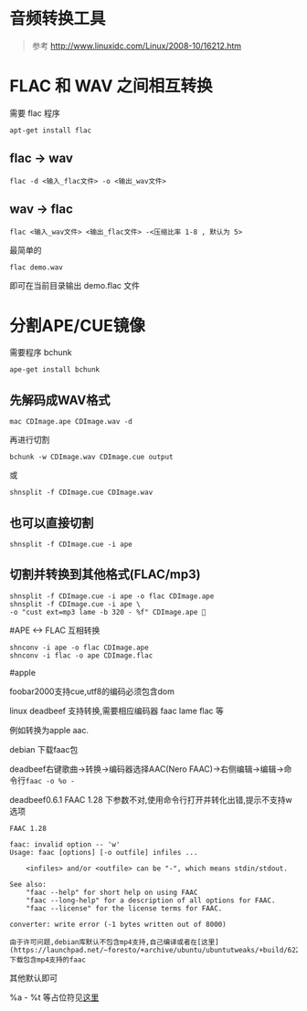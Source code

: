 # 音频转换工具 

> 参考 http://www.linuxidc.com/Linux/2008-10/16212.htm

# FLAC 和 WAV 之间相互转换
需要 flac 程序

    apt-get install flac

## flac -> wav

	flac -d <输入_flac文件> -o <输出_wav文件>

## wav -> flac 

	flac <输入_wav文件> <输出_flac文件> -<压缩比率 1-8 , 默认为 5>

最简单的

	flac demo.wav

即可在当前目录输出 demo.flac 文件

# 分割APE/CUE镜像 

需要程序 bchunk 

	ape-get install bchunk

##  先解码成WAV格式

	mac CDImage.ape CDImage.wav -d 

再进行切割

	bchunk -w CDImage.wav CDImage.cue output 

或 

	shnsplit -f CDImage.cue CDImage.wav

## 也可以直接切割

	shnsplit -f CDImage.cue -i ape 

## 切割并转换到其他格式(FLAC/mp3)

	shnsplit -f CDImage.cue -i ape -o flac CDImage.ape 
	shnsplit -f CDImage.cue -i ape \
	-o "cust ext=mp3 lame -b 320 - %f" CDImage.ape 

#APE <-> FLAC 互相转换

	shnconv -i ape -o flac CDImage.ape 
	shnconv -i flac -o ape CDImage.flac


#apple

foobar2000支持cue,utf8的编码必须包含dom

linux deadbeef 支持转换,需要相应编码器 faac lame flac 等

例如转换为apple aac.

debian 下载faac包

deadbeef右键歌曲->转换->编码器选择AAC(Nero FAAC)->右侧编辑->编辑->命令行`faac -o %o -`

deadbeef0.6.1 FAAC 1.28 下参数不对,使用命令行打开并转化出错,提示不支持w选项

```
FAAC 1.28

faac: invalid option -- 'w'
Usage: faac [options] [-o outfile] infiles ...

	<infiles> and/or <outfile> can be "-", which means stdin/stdout.

See also:
	"faac --help" for short help on using FAAC
	"faac --long-help" for a description of all options for FAAC.
	"faac --license" for the license terms for FAAC.

converter: write error (-1 bytes written out of 8000)

由于许可问题,debian库默认不包含mp4支持,自己编译或者在[这里](https://launchpad.net/~foresto/+archive/ubuntu/ubuntutweaks/+build/6222167)下载包含mp4支持的faac

```
其他默认即可

%a - %t 等占位符见[这里](https://github.com/Alexey-Yakovenko/deadbeef/blob/e4960feb27ed97a34ca6442ee1a917b568c1859d/deadbeef.h#L741)
